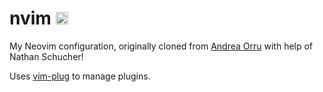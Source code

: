 # nvim <a href='https://www.recurse.com' title='Made with love at the Recurse Center'><img src='https://cloud.githubusercontent.com/assets/2883345/11325206/336ea5f4-9150-11e5-9e90-d86ad31993d8.png' height='20px'/></a>

My Neovim configuration, originally cloned from [Andrea Orru](https://github.com/AndreaOrru/nvim) with help of Nathan Schucher!

Uses [vim-plug](https://github.com/junegunn/vim-plug) to manage plugins.


